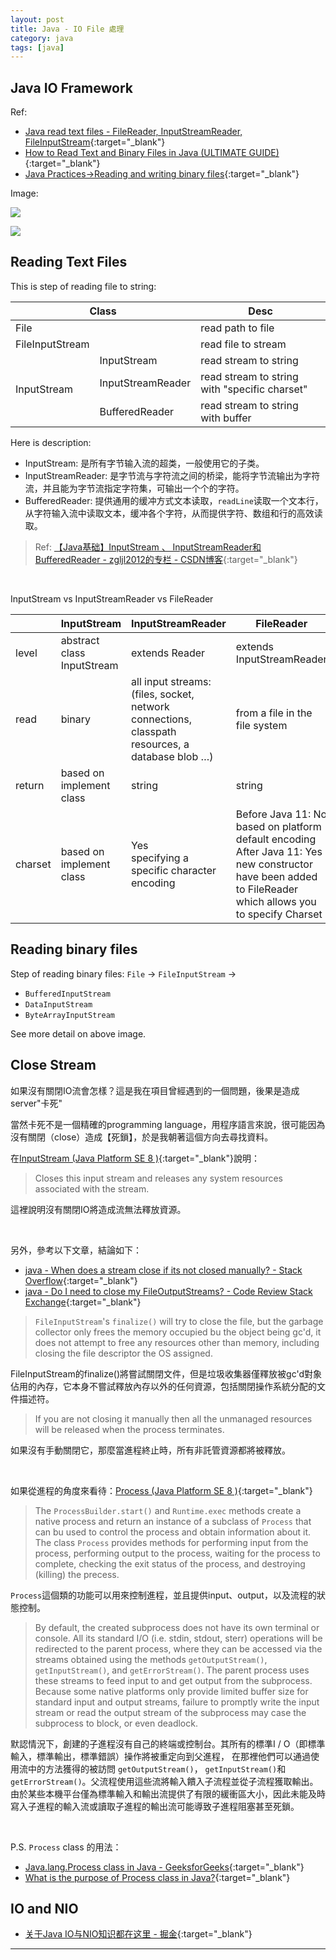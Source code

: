 ```yaml
---
layout: post
title: Java - IO File 處理
category: java
tags: [java]
---
```


## Java IO Framework

Ref:
- [Java read text files - FileReader, InputStreamReader, FileInputStream](http://zetcode.com/java/readtext/){:target="_blank"}
- [How to Read Text and Binary Files in Java (ULTIMATE GUIDE)](https://funnelgarden.com/java_read_file/){:target="_blank"}
- [Java Practices->Reading and writing binary files](http://www.javapractices.com/topic/TopicAction.do?Id=245){:target="_blank"}

Image:

![](https://www.hauchenglee.com/assets/images/java/file-io-framework.png)

![](https://www.hauchenglee.com/assets/images/java/file-io-framework-detail.png)

## Reading Text Files

This is step of reading file to string:

<table>
    <thead>
        <tr>
            <th colspan="2">Class</th>
            <th>Desc</th>
        </tr>
    </thead>
    <tbody>
        <tr>
            <td>File</td>
            <td></td>
            <td>read path to file</td>
        </tr>
        <tr>
            <td>FileInputStream</td>
            <td></td>
            <td>read file to stream</td>
        </tr>
        <tr>
            <td rowspan="3">InputStream</td>
            <td>InputStream</td>
            <td>read stream to string</td>
        </tr>
        <tr>
            <td>InputStreamReader</td>
            <td>read stream to string with "specific charset"</td>
        </tr>
        <tr>
            <td>BufferedReader</td>
            <td>read stream to string with buffer</td>
        </tr>        
    </tbody>
</table>

Here is description:

- InputStream: 是所有字节输入流的超类，一般使用它的子类。
- InputStreamReader: 是字节流与字符流之间的桥梁，能将字节流输出为字符流，并且能为字节流指定字符集，可输出一个个的字符。
- BufferedReader: 提供通用的缓冲方式文本读取，`readLine`读取一个文本行，从字符输入流中读取文本，缓冲各个字符，从而提供字符、数组和行的高效读取。
>
> Ref: [【Java基础】InputStream 、 InputStreamReader和BufferedReader - zgljl2012的专栏 - CSDN博客](https://blog.csdn.net/zgljl2012/article/details/47267609){:target="_blank"}

<br>

InputStream vs InputStreamReader vs FileReader

<table>
    <thead>
        <tr>
            <th></th>
            <th>InputStream</th>
            <th>InputStreamReader</th>
            <th>FileReader</th>
        </tr>
    </thead>
    <tbody>
        <tr>
            <td>level</td>
            <td>abstract class InputStream</td>
            <td>extends Reader</td>
            <td>extends InputStreamReader</td>
        </tr>
        <tr>
            <td>read</td>
            <td>binary</td>
            <td>all input streams:<br>
             (files, socket, network connections, classpath resources, a database blob …)
            </td>
            <td>from a file in the file system</td>
        </tr>
        <tr>
            <td>return</td>
            <td>based on implement class</td>
            <td>string</td>
            <td>string</td>
        </tr>
        <tr>
            <td>charset</td>
            <td>based on implement class</td>
            <td>Yes<br>
             specifying a specific character encoding</td>
            <td>
             Before Java 11: No<br>
             based on platform default encoding<br>
             After Java 11: Yes<br>
             new constructor have been added to FileReader which allows you to specify Charset</td>
        </tr>
    </tbody>
</table>

## Reading binary files

Step of reading binary files:
`File` → `FileInputStream` →
- `BufferedInputStream`
- `DataInputStream`
- `ByteArrayInputStream`

See more detail on above image.

## Close Stream

如果沒有關閉IO流會怎樣？這是我在項目曾經遇到的一個問題，後果是造成server"卡死"

當然卡死不是一個精確的programming language，用程序語言來說，很可能因為沒有關閉（close）造成【死鎖】，於是我朝著這個方向去尋找資料。

在[InputStream (Java Platform SE 8 )](https://docs.oracle.com/javase/8/docs/api/java/io/InputStream.html#close--){:target="_blank"}說明：

> Closes this input stream and releases any system resources associated with the stream.

這裡說明沒有關閉IO將造成流無法釋放資源。

<br>

另外，參考以下文章，結論如下：
- [java - When does a stream close if its not closed manually? - Stack Overflow](https://bit.ly/34HH92d){:target="_blank"}
- [java - Do I need to close my FileOutputStreams? - Code Review Stack Exchange](https://bit.ly/2rlYEHG){:target="_blank"}

> `FileInputStream`'s `finalize()` will try to close the file, but the garbage collector only frees the memory occupied bu the object being gc'd, 
> it does not attempt to free any resources other than memory, including closing the file descriptor the OS assigned.

FileInputStream的finalize()將嘗試關閉文件，但是垃圾收集器僅釋放被gc'd對象佔用的內存，它本身不嘗試釋放內存以外的任何資源，包括關閉操作系統分配的文件描述符。

> If you are not closing it manually then all the unmanaged resources will be released when the process terminates.

如果沒有手動關閉它，那麼當進程終止時，所有非託管資源都將被釋放。

<br>

如果從進程的角度來看待：[Process (Java Platform SE 8 )](https://docs.oracle.com/javase/8/docs/api/java/lang/Process.html){:target="_blank"}

> The `ProcessBuilder.start()` and `Runtime.exec` methods create a native process and return an instance of a subclass of 
> `Process` that can bu used to control the process and obtain information about it. The class `Process` provides methods for 
> performing input from the process, performing output to the process, waiting for the process to complete, checking the exit 
> status of the process, and destroying (killing) the precess.

`Process`這個類的功能可以用來控制進程，並且提供input、output，以及流程的狀態控制。

> By default, the created subprocess does not have its own terminal or console. All its standard I/O (i.e. stdin, stdout, sterr) 
> operations will be redirected to the parent process, where they can be accessed via the streams obtained using the methods 
> `getOutputStream()`, `getInputStream()`, and `getErrorStream()`. The parent process uses these streams to feed input to and 
> get output from the subprocess. Because some native platforms only provide limited buffer size for standard input and 
> output streams, failure to promptly write the input stream or read the output stream of the subprocess may case the subprocess 
> to block, or even deadlock.

默認情況下，創建的子進程沒有自己的終端或控制台。其所有的標準I / O（即標準輸入，標準輸出，標準錯誤）操作將被重定向到父進程，
在那裡他們可以通過使用流中的方法獲得的被訪問 `getOutputStream()`， `getInputStream()`和 `getErrorStream()`。父流程使用這些流將輸入饋入子流程並從子流程獲取輸出。
由於某些本機平台僅為標準輸入和輸出流提供了有限的緩衝區大小，因此未能及時寫入子進程的輸入流或讀取子進程的輸出流可能導致子進程阻塞甚至死鎖。

<br>

P.S. `Process` class 的用法：
- [Java.lang.Process class in Java - GeeksforGeeks](https://www.geeksforgeeks.org/java-lang-process-class-java/){:target="_blank"}
- [What is the purpose of Process class in Java?](https://www.tutorialspoint.com/what-is-the-purpose-of-process-class-in-java){:target="_blank"}

## IO and NIO

- [关于Java IO与NIO知识都在这里 - 掘金](https://juejin.im/post/5af79bcc51882542ad771546){:target="_blank"}

---